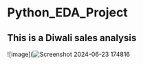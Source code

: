# Python_EDA_Project 
## This is a Diwali sales analysis 

![image](![Screenshot 2024-06-23 174816](https://github.com/MolyaRoshida03/Python_EDA_Project/assets/167167392/8fea7e3b-27e5-41fb-a1ec-ac359c539d37)
